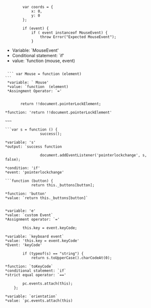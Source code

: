 ```var MouseEvent = function (mouse, event) {
        var coords = {
            x: 0,
            y: 0
        };

        if (event) {
            if ( event instanceof MouseEvent) {
                throw Error("Expected MouseEvent");
            }
```
 
* Variable: `MouseEvent'
* Conditional statement: `if'
* value: `function (mouse, event)
 
~~~
 
 ``` var Mouse = function (element)
```
 *variable: ` Mouse'
 *value: `function  (element)
 *Assingment Operator: `='
 
 ~~~
 
 ```Mouse.isPointerLocked =  function () {
        return !!document.pointerLockElement;
```
```
*function: 'return !!document.pointerLockElement'

~~~

```var s = function () {
                success();
```
```
*variable: 's'
*output: `success function
```

```if (success) {
                document.addEventListener('pointerlockchange', s, false);
```
```
*condition: 'if'
*event: 'pointerlockchange'

```function (button) {
            return this._buttons[button];
```

```
*function: 'button'
*value: `return this._buttons[button]`
```

```var e = document.createEvent('CustomEvent');
```
```
*variable: 'e'
*value: `custom Event`
*Assignment operator: `='
```
```var KeyboardEvent = function (keyboard, event) {
        this.key = event.keyCode;
```
```
*variable: `keyboard event`
*value: 'this.key = event.keyCode'
*Event: 'keyCode'
```

```function toKeyCode(s){
        if (typeof(s) == "string") {
            return s.toUpperCase().charCodeAt(0);
```

```
*function: `toKeyCode`
*conditional statement: `if`
*strict equal operator: `=='
```
``` var Orientation = function () {
        pc.events.attach(this);
    };
```
```
*variable: `orientation`
*value: `pc.events.attach(this)
```


 
 
